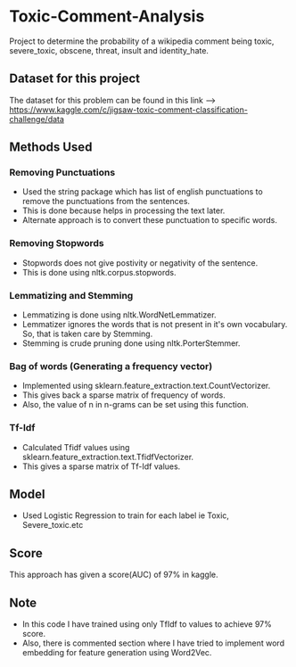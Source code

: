 # Toxic-Comment-Analysis
Project to determine the probability of a wikipedia comment being toxic, severe_toxic, obscene, threat, insult and identity_hate.

## Dataset for this project
The dataset for this problem can be found in this link --> https://www.kaggle.com/c/jigsaw-toxic-comment-classification-challenge/data

## Methods Used
### Removing Punctuations
* Used the string package which has list of english punctuations to remove the punctuations from the sentences.
* This is done because helps in processing the text later.
* Alternate approach is to convert these punctuation to specific words.

### Removing Stopwords
* Stopwords does not give postivity or negativity of the sentence.
* This is done using nltk.corpus.stopwords.

### Lemmatizing and Stemming
* Lemmatizing is done using nltk.WordNetLemmatizer. 
* Lemmatizer ignores the words that is not present in it's own vocabulary. So, that is taken care by Stemming.
* Stemming is crude pruning done using nltk.PorterStemmer.

### Bag of words (Generating a frequency vector)
* Implemented using sklearn.feature_extraction.text.CountVectorizer. 
* This gives back a sparse matrix of frequency of words.
* Also, the value of n in n-grams can be set using this function.

### Tf-Idf
* Calculated Tfidf values using sklearn.feature_extraction.text.TfidfVectorizer. 
* This gives a sparse matrix of Tf-Idf values.

## Model
* Used Logistic Regression to train for each label ie Toxic, Severe_toxic.etc

## Score
This approach has given a score(AUC) of 97% in kaggle.

## Note
* In this code I have trained using only TfIdf to values to achieve 97% score.
* Also, there is commented section where I have tried to implement word embedding for feature generation using Word2Vec.
